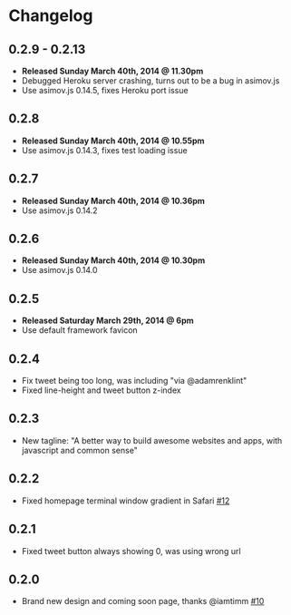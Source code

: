 # Changelog

## 0.2.9 - 0.2.13

  - **Released Sunday March 40th, 2014 @ 11.30pm**
  - Debugged Heroku server crashing, turns out to be a bug in asimov.js
  - Use asimov.js 0.14.5, fixes Heroku port issue

## 0.2.8

  - **Released Sunday March 40th, 2014 @ 10.55pm**
  - Use asimov.js 0.14.3, fixes test loading issue

## 0.2.7

  - **Released Sunday March 40th, 2014 @ 10.36pm**
  - Use asimov.js 0.14.2

## 0.2.6

  - **Released Sunday March 40th, 2014 @ 10.30pm**
  - Use asimov.js 0.14.0

## 0.2.5

  - **Released Saturday March 29th, 2014 @ 6pm**
  - Use default framework favicon

## 0.2.4

  - Fix tweet being too long, was including "via @adamrenklint"
  - Fixed line-height and tweet button z-index

## 0.2.3

  - New tagline: "A better way to build awesome websites and apps, with javascript and common sense"

## 0.2.2

  - Fixed homepage terminal window gradient in Safari [#12](https://github.com/adamrenklint/asimovjs.org/issues/12)

## 0.2.1

  - Fixed tweet button always showing 0, was using wrong url

## 0.2.0

  - Brand new design and coming soon page, thanks @iamtimm [#10](https://github.com/adamrenklint/asimovjs.org/issues/10)
